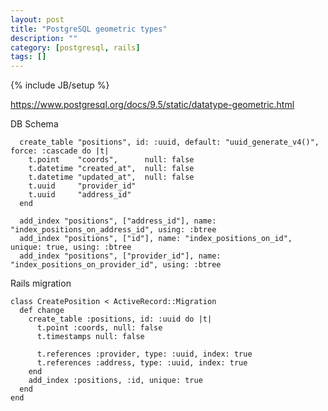 ```yaml
---
layout: post
title: "PostgreSQL geometric types"
description: ""
category: [postgresql, rails]
tags: []
---
```

{% include JB/setup %}

<https://www.postgresql.org/docs/9.5/static/datatype-geometric.html>

DB Schema

      create_table "positions", id: :uuid, default: "uuid_generate_v4()", force: :cascade do |t|
        t.point    "coords",      null: false
        t.datetime "created_at",  null: false
        t.datetime "updated_at",  null: false
        t.uuid     "provider_id"
        t.uuid     "address_id"
      end

      add_index "positions", ["address_id"], name: "index_positions_on_address_id", using: :btree
      add_index "positions", ["id"], name: "index_positions_on_id", unique: true, using: :btree
      add_index "positions", ["provider_id"], name: "index_positions_on_provider_id", using: :btree

Rails migration

    class CreatePosition < ActiveRecord::Migration
      def change
        create_table :positions, id: :uuid do |t|
          t.point :coords, null: false
          t.timestamps null: false

          t.references :provider, type: :uuid, index: true
          t.references :address, type: :uuid, index: true
        end
        add_index :positions, :id, unique: true
      end
    end

